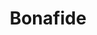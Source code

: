 ---
title: "Bonafide"
url: /ciudad-autonoma-de-buenos-aires/bonafide-avenida-raul-scalabrini-ortiz/
shop: Schokolade
---